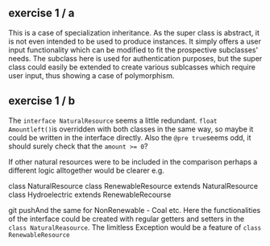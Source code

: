 ## exercise 1 / a

This is a case of specialization inheritance. As the super class is abstract, it is not even intended to be used to produce instances. It simply offers a user input functionality which can be modified to fit the prospective subclasses' needs. The subclass here is used for authentication purposes, but the super class could easily be extended to create various sublcasses which require user input, thus showing a case of polymorphism. 



## exercise 1 / b

The `interface NaturalResource` seems a little redundant. `float Amountleft()`is overridden with both classes in the same way, so maybe it could be written in the interface directly. Also the `@pre true`seems odd, it should surely check that the `amount >= 0`? 

If other natural resources were to be included in the comparison perhaps a different logic alltogether would be clearer e.g. 

class NaturalResource 
class RenewableResource extends NaturalResource 
class Hydroelectric extends RenewableRecourse 

git pushAnd the same for NonRenewable - Coal etc. Here the functionalities of the interface could be created with regular getters and setters in the `class NaturalReasource`. The limitless Exception would be a feature of `class RenewableResource` 




